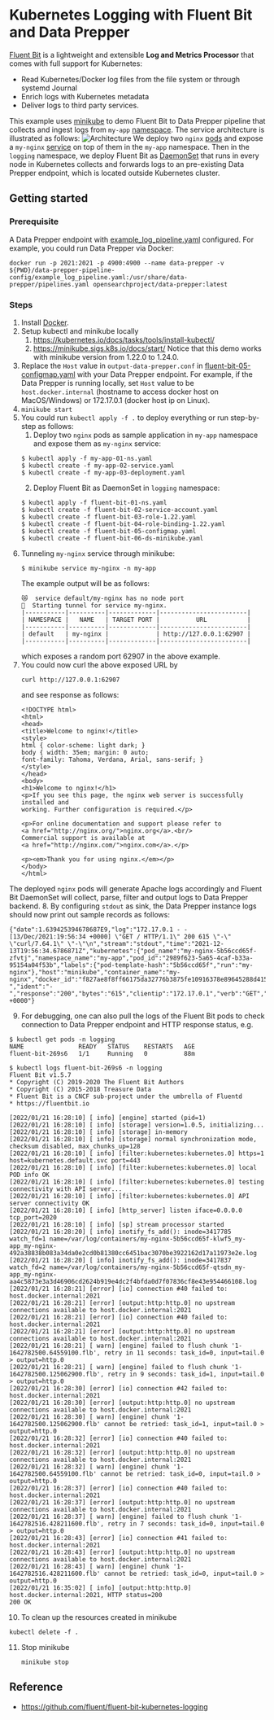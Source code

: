 # Kubernetes Logging with Fluent Bit and Data Prepper

[Fluent Bit](http://fluentbit.io/) is a lightweight and extensible __Log and Metrics Processor__ that comes with full support for Kubernetes:

* Read Kubernetes/Docker log files from the file system or through systemd Journal
* Enrich logs with Kubernetes metadata
* Deliver logs to third party services.

This example uses [minikube](https://minikube.sigs.k8s.io/docs/) to demo Fluent Bit to Data Prepper pipeline that collects and ingest logs from `my-app` [namespace](https://kubernetes.io/docs/concepts/overview/working-with-objects/namespaces/). 
The service architecture is illustrated as follows:
![Architecture](K8-fluentbit-data-prepper.png)
We deploy two `nginx` [pods](https://kubernetes.io/docs/concepts/workloads/pods/) and expose a `my-nginx` [service](https://kubernetes.io/docs/concepts/services-networking/service/) on top of them in the `my-app` namespace. Then in the `logging` namespace,
we deploy Fluent Bit as [DaemonSet](https://kubernetes.io/docs/concepts/workloads/controllers/daemonset/) that runs in every node in Kubernetes collects and forwards logs to an pre-existing Data Prepper endpoint, which is located outside 
Kubernetes cluster.

## Getting started

### Prerequisite
A Data Prepper endpoint with [example_log_pipeline.yaml](data-prepper-pipeline-config/example_log_pipeline.yaml) configured. For example, you could run Data Prepper via Docker:

```
docker run -p 2021:2021 -p 4900:4900 --name data-prepper -v ${PWD}/data-prepper-pipeline-config/example_log_pipeline.yaml:/usr/share/data-prepper/pipelines.yaml opensearchproject/data-prepper:latest
```

### Steps
1. Install [Docker](https://docs.docker.com/get-docker/).
2. Setup kubectl and minikube locally
    1. https://kubernetes.io/docs/tasks/tools/install-kubectl/
    2. https://minikube.sigs.k8s.io/docs/start/
Notice that this demo works with minikube version from 1.22.0 to 1.24.0.
3. Replace the `Host` value in `output-data-prepper.conf` in [fluent-bit-05-configmap.yaml](fluent-bit-05-configmap.yaml) with your Data Prepper endpoint. For example,
if the Data Prepper is running locally, set `Host` value to be `host.docker.internal` (hostname to access docker host on MacOS/Windows) or 172.17.0.1 (docker host ip on Linux).
4. `minikube start`
5. You could run `kubectl apply -f .` to deploy everything or run step-by-step as follows:
   1. Deploy two `nginx` pods as sample application in `my-app` namespace and expose them as `my-nginx` service:
   ```
   $ kubectl apply -f my-app-01-ns.yaml
   $ kubectl create -f my-app-02-service.yaml
   $ kubectl create -f my-app-03-deployment.yaml
   ```
   2. Deploy Fluent Bit as DaemonSet in `logging` namespace:
   ```
   $ kubectl apply -f fluent-bit-01-ns.yaml
   $ kubectl create -f fluent-bit-02-service-account.yaml
   $ kubectl create -f fluent-bit-03-role-1.22.yaml
   $ kubectl create -f fluent-bit-04-role-binding-1.22.yaml
   $ kubectl create -f fluent-bit-05-configmap.yaml
   $ kubectl create -f fluent-bit-06-ds-minikube.yaml
   ```
6. Tunneling `my-nginx` service through minikube:
   ```
   $ minikube service my-nginx -n my-app
   ```
   The example output will be as follows:
   ```
   😿  service default/my-nginx has no node port
   🏃  Starting tunnel for service my-nginx.
   |-----------|----------|-------------|------------------------|
   | NAMESPACE |   NAME   | TARGET PORT |          URL           |
   |-----------|----------|-------------|------------------------|
   | default   | my-nginx |             | http://127.0.0.1:62907 |
   |-----------|----------|-------------|------------------------|
   ```
   which exposes a random port 62907 in the above example.
7. You could now curl the above exposed URL by
   ```
   curl http://127.0.0.1:62907
   ```
   and see response as follows:
   ```
   <!DOCTYPE html>
   <html>
   <head>
   <title>Welcome to nginx!</title>
   <style>
   html { color-scheme: light dark; }
   body { width: 35em; margin: 0 auto;
   font-family: Tahoma, Verdana, Arial, sans-serif; }
   </style>
   </head>
   <body>
   <h1>Welcome to nginx!</h1>
   <p>If you see this page, the nginx web server is successfully installed and
   working. Further configuration is required.</p>
   
   <p>For online documentation and support please refer to
   <a href="http://nginx.org/">nginx.org</a>.<br/>
   Commercial support is available at
   <a href="http://nginx.com/">nginx.com</a>.</p>
   
   <p><em>Thank you for using nginx.</em></p>
   </body>
   </html>
   ```
The deployed `nginx` pods will generate Apache logs accordingly and Fluent Bit DaemonSet will collect, parse, filter and output logs to Data Prepper backend. 
8. By configuring `stdout` as sink, the Data Prepper instance logs should now print out sample records as follows:
```
{"date":1.639425394678687E9,"log":"172.17.0.1 - - [13/Dec/2021:19:56:34 +0000] \"GET / HTTP/1.1\" 200 615 \"-\" \"curl/7.64.1\" \"-\"\n","stream":"stdout","time":"2021-12-13T19:56:34.6786871Z","kubernetes":{"pod_name":"my-nginx-5b56ccd65f-zfvtj","namespace_name":"my-app","pod_id":"2989f623-5a65-4caf-b33a-95154a04f53b","labels":{"pod-template-hash":"5b56ccd65f","run":"my-nginx"},"host":"minikube","container_name":"my-nginx","docker_id":"f827ae8f8ff66175da32776b3875fe10916378e89645288d415edfd22f060fdb","container_hash":"nginx@sha256:9522864dd661dcadfd9958f9e0de192a1fdda2c162a35668ab6ac42b465f0603","container_image":"nginx:latest"},"request":"/","auth":"-","ident":"-","response":"200","bytes":"615","clientip":"172.17.0.1","verb":"GET","httpversion":"1.1","timestamp":"13/Dec/2021:19:56:34 +0000"}
```

9. For debugging, one can also pull the logs of the Fluent Bit pods to check connection to Data Prepper endpoint and HTTP response status, e.g.
```
$ kubectl get pods -n logging
NAME               READY   STATUS    RESTARTS   AGE
fluent-bit-269s6   1/1     Running   0          88m

$ kubectl logs fluent-bit-269s6 -n logging
Fluent Bit v1.5.7
* Copyright (C) 2019-2020 The Fluent Bit Authors
* Copyright (C) 2015-2018 Treasure Data
* Fluent Bit is a CNCF sub-project under the umbrella of Fluentd
* https://fluentbit.io

[2022/01/21 16:28:10] [ info] [engine] started (pid=1)
[2022/01/21 16:28:10] [ info] [storage] version=1.0.5, initializing...
[2022/01/21 16:28:10] [ info] [storage] in-memory
[2022/01/21 16:28:10] [ info] [storage] normal synchronization mode, checksum disabled, max_chunks_up=128
[2022/01/21 16:28:10] [ info] [filter:kubernetes:kubernetes.0] https=1 host=kubernetes.default.svc port=443
[2022/01/21 16:28:10] [ info] [filter:kubernetes:kubernetes.0] local POD info OK
[2022/01/21 16:28:10] [ info] [filter:kubernetes:kubernetes.0] testing connectivity with API server...
[2022/01/21 16:28:10] [ info] [filter:kubernetes:kubernetes.0] API server connectivity OK
[2022/01/21 16:28:10] [ info] [http_server] listen iface=0.0.0.0 tcp_port=2020
[2022/01/21 16:28:10] [ info] [sp] stream processor started
[2022/01/21 16:28:20] [ info] inotify_fs_add(): inode=3417785 watch_fd=1 name=/var/log/containers/my-nginx-5b56ccd65f-klwf5_my-app_my-nginx-492a38838b083a34da0e2cd0b81380cc6451bac3070be3922162d17a11973e2e.log
[2022/01/21 16:28:20] [ info] inotify_fs_add(): inode=3417837 watch_fd=2 name=/var/log/containers/my-nginx-5b56ccd65f-qtsdn_my-app_my-nginx-aa4c5873e3a3d46906cd2624b919e4dc2f4bfda0d7f07836cf8e43e954466108.log
[2022/01/21 16:28:21] [error] [io] connection #40 failed to: host.docker.internal:2021
[2022/01/21 16:28:21] [error] [output:http:http.0] no upstream connections available to host.docker.internal:2021
[2022/01/21 16:28:21] [error] [io] connection #40 failed to: host.docker.internal:2021
[2022/01/21 16:28:21] [error] [output:http:http.0] no upstream connections available to host.docker.internal:2021
[2022/01/21 16:28:21] [ warn] [engine] failed to flush chunk '1-1642782500.64559100.flb', retry in 11 seconds: task_id=0, input=tail.0 > output=http.0
[2022/01/21 16:28:21] [ warn] [engine] failed to flush chunk '1-1642782500.125062900.flb', retry in 9 seconds: task_id=1, input=tail.0 > output=http.0
[2022/01/21 16:28:30] [error] [io] connection #42 failed to: host.docker.internal:2021
[2022/01/21 16:28:30] [error] [output:http:http.0] no upstream connections available to host.docker.internal:2021
[2022/01/21 16:28:30] [ warn] [engine] chunk '1-1642782500.125062900.flb' cannot be retried: task_id=1, input=tail.0 > output=http.0
[2022/01/21 16:28:32] [error] [io] connection #40 failed to: host.docker.internal:2021
[2022/01/21 16:28:32] [error] [output:http:http.0] no upstream connections available to host.docker.internal:2021
[2022/01/21 16:28:32] [ warn] [engine] chunk '1-1642782500.64559100.flb' cannot be retried: task_id=0, input=tail.0 > output=http.0
[2022/01/21 16:28:37] [error] [io] connection #40 failed to: host.docker.internal:2021
[2022/01/21 16:28:37] [error] [output:http:http.0] no upstream connections available to host.docker.internal:2021
[2022/01/21 16:28:37] [ warn] [engine] failed to flush chunk '1-1642782516.428211600.flb', retry in 7 seconds: task_id=0, input=tail.0 > output=http.0
[2022/01/21 16:28:43] [error] [io] connection #41 failed to: host.docker.internal:2021
[2022/01/21 16:28:43] [error] [output:http:http.0] no upstream connections available to host.docker.internal:2021
[2022/01/21 16:28:43] [ warn] [engine] chunk '1-1642782516.428211600.flb' cannot be retried: task_id=0, input=tail.0 > output=http.0
[2022/01/21 16:35:02] [ info] [output:http:http.0] host.docker.internal:2021, HTTP status=200
200 OK
```

10. To clean up the resources created in minikube
   ```
   kubectl delete -f .
   ```
11. Stop minikube
    ```
    minikube stop
    ```
   
## Reference

* https://github.com/fluent/fluent-bit-kubernetes-logging